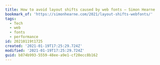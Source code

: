 ```yaml
---
title: How to avoid layout shifts caused by web fonts – Simon Hearne
bookmark_of: 'https://simonhearne.com/2021/layout-shifts-webfonts/'
tags:
  - Tech
  - web
  - fonts
  - performance
id: 20210119t1725
created: '2021-01-19T17:25:29.724Z'
modified: '2021-01-19T17:25:29.724Z'
guid: b874b993-5559-48ee-a9e1-cf20ecc8b162
---
```

 
